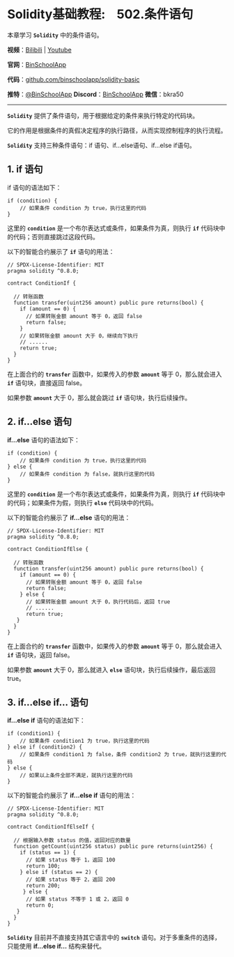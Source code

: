 # Solidity基础教程:&nbsp;&nbsp;&nbsp;&nbsp;502.条件语句

本章学习 **`Solidity`** 中的条件语句。

**视频**：[Bilibili](https://#)  |  [Youtube](https://#)

**官网**：[BinSchoolApp](https://binschool.app)

**代码**：[github.com/binschoolapp/solidity-basic](https://github.com/binschoolapp/solidity-basic)

**推特**：[@BinSchoolApp](https://twitter.com/BinSchoolApp)    **Discord**：[BinSchoolApp](https://discord.gg/PB2YEvggWq)   **微信**：bkra50 

-----
**`Solidity`** 提供了条件语句，用于根据给定的条件来执行特定的代码块。

它的作用是根据条件的真假决定程序的执行路径，从而实现控制程序的执行流程。

**`Solidity`** 支持三种条件语句：if 语句、if...else语句、if...else if语句。

## 1. if 语句

if 语句的语法如下：

```solidity
if (condition) {
    // 如果条件 condition 为 true，执行这里的代码
}
```

这里的 **`condition`** 是一个布尔表达式或条件，如果条件为真，则执行 **`if`** 代码块中的代码；否则直接跳过这段代码。

以下的智能合约展示了 **`if`** 语句的用法：

```solidity
// SPDX-License-Identifier: MIT
pragma solidity ^0.8.0;

contract ConditionIf {
  
  // 转账函数 
  function transfer(uint256 amount) public pure returns(bool) {
    if (amount == 0) {
      // 如果转账金额 amount 等于 0，返回 false
      return false; 
    }
    // 如果转账金额 amount 大于 0，继续向下执行
    // ......
    return true;
  }
}
```

在上面合约的 **`transfer`** 函数中，如果传入的参数 **`amount`** 等于 0，那么就会进入 **`if`** 语句块，直接返回 false。

如果参数 **`amount`** 大于 0，那么就会跳过 **`if`** 语句块，执行后续操作。

## 2. if...else 语句

**if...else** 语句的语法如下：

```solidity
if (condition) {
    // 如果条件 condition 为 true，执行这里的代码
} else {
    // 如果条件 condition 为 false，就执行这里的代码
}
```

这里的 **`condition`** 是一个布尔表达式或条件，如果条件为真，则执行 **`if`** 代码块中的代码；如果条件为假，则执行 **`else`** 代码块中的代码。

以下的智能合约展示了 **if...else** 语句的用法：

```solidity
// SPDX-License-Identifier: MIT
pragma solidity ^0.8.0;

contract ConditionIfElse {

  // 转账函数 
  function transfer(uint256 amount) public pure returns(bool) {
    if (amount == 0) {
      // 如果转账金额 amount 等于 0，返回 false
      return false; 
    } else {
      // 如果转账金额 amount 大于 0，执行代码后，返回 true
      // ......
      return true;
   }
  }
}
```

在上面合约的 **`transfer`** 函数中，如果传入的参数 **`amount`** 等于 0，那么就会进入 **`if`** 语句块，返回 false。

如果参数 **`amount`** 大于 0，那么就进入 **`else`** 语句块，执行后续操作，最后返回 true。

## 3. if…else if… 语句

**if…else if** 语句的语法如下：

```solidity
if (condition1) {
    // 如果条件 condition1 为 true，执行这里的代码
} else if (condition2) {
    // 如果条件 condition1 为 false，条件 condition2 为 true，就执行这里的代码
} else {
    // 如果以上条件全部不满足，就执行这里的代码
}
```

以下的智能合约展示了 **if...else if** 语句的用法：

```solidity
// SPDX-License-Identifier: MIT
pragma solidity ^0.8.0;

contract ConditionIfElseIf {

  // 根据输入参数 status 的值，返回对应的数量
  function getCount(uint256 status) public pure returns(uint256) {
    if (status == 1) {
      // 如果 status 等于 1，返回 100
      return 100; 
    } else if (status == 2) {
      // 如果 status 等于 2，返回 200
      return 200;
     } else {
      // 如果 status 不等于 1 或 2，返回 0
      return 0;
   }
  }
}
```

**`Solidity`** 目前并不直接支持其它语言中的 **`switch`** 语句。对于多重条件的选择，只能使用 **if…else if…**  结构来替代。